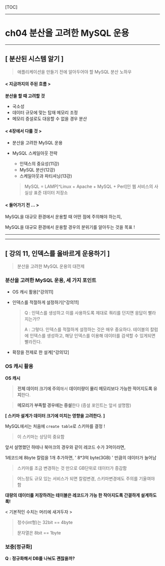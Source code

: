 [TOC]

---

# ch04 분산을 고려한 MySQL 운용 



---

## [ 분산된 시스템 알기 ]

> 애플리케이션을 만들기 전에 알아두어야 할 MySQL 분산 노하우



#### < 지금까지의 주된 흐름 >

**분산을 할 때 고려할 것** 

- 국소성
- 데이터 규모에 맞는 탑재 메모리 조정
- 메모리 증설로도 대응할 수 없을 경우 분산



#### < 4장에서 다룰 것 >

- 분산을 고려한 MySQL 운용

- MySQL 스케일아웃 전략

  - 인덱스의 중요성(11강)
  - MySQL 분산(12강)
  - 스케일아웃과 파티셔닝(13강)

  > MySQL = LAMP[^Linux + Apache + MySQL + Perl]인 웹 서비스의 사실상 표준 데이터 저장소



#### < 들어가기 전 ... >

MySQL을 대규모 환경에서 운용할 때 어떤 점에 주의해야 하는지,

MySQL을 대규모 환경에서 운용할 경우의 분위기를 알아두는 것을 목표 !

---







---

## [ 강의 11, 인덱스를 올바르게 운용하기 ]

> 분산을 고려한 MySQL 운용의 대전제



### 분산을 고려한 MySQL 운용, 세 가지 포인트

- OS 캐시 활용[^강의11]

- 인덱스를 적절하게 설정하기[^강의11]

  > Q : 인덱스를 생성하고 이를 사용하도록 제대로 쿼리를 던지면 응답이 빨라지는가!?
  >
  > A : 그렇다. 인덱스를 적절하게 설정하는 것은 매우 중요하다. 테이블의 칼럼에 인덱스를 생성하고, 해당 인덱스를 이용해 데이터를 검색할 수 있게되면 빨라진다.

- 확장을 전제로 한 설계[^강의12]



### OS 캐시 활용

**OS 캐시**

> **전체 데이터 크기에 주의**해서 **데이터량이 물리 메모리보다 가능한 적어지도록 유지**한다.

> **메모리가 부족할 경우에는 증설**한다 (증설 포인트는 앞서 설명함)



**[ 스키마 설계가 데이터 크기에 미치는 영향을 고려한다. ]**

MySQL에서는 처음에 `create table`로 스키마를 결정 ! 

> 이 스키마는 상당히 중요함

앞서 설명했던 하테나 북마크의 경우와 같이 레코드 수가 3억이라면, 

1레코드에 8byte 칼럼을 1개 추가하면, ' 8*3억 byte(3GB) ' 만큼의 데이터가 늘어남

> 스키마를 조금 변경하는 것 만으로 GB단위로 데이터가 증감함

> 어느정도 규모 있는 서비스가 되면 칼럼변경, 스키마변경에도 주의를 기울여야 함



**대량의 데이터를 저장하려는 테이블은 레코드가 가능 한 작아지도록 간결하게 설계하도록!**

< 기본적인 수치는 머리에 새겨두자 >

> 정수(int형)는 32bit == 4byte
>
> 문자열은	       8bit == 1byte



### 보충[정규화]

**Q : 정규화해서 DB를 나눠도 괜찮을까?**











































